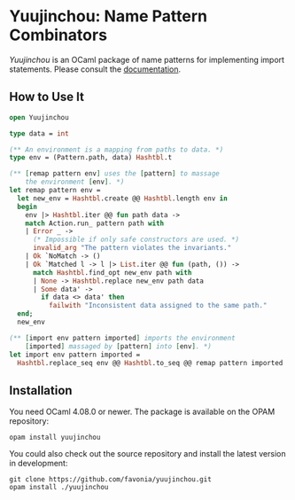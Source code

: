# Yuujinchou: Name Pattern Combinators

_Yuujinchou_ is an OCaml package of name patterns for implementing import statements. Please consult the [documentation](https://favonia.org/yuujinchou).

## How to Use It

```ocaml
open Yuujinchou

type data = int

(** An environment is a mapping from paths to data. *)
type env = (Pattern.path, data) Hashtbl.t

(** [remap pattern env] uses the [pattern] to massage
    the environment [env]. *)
let remap pattern env =
  let new_env = Hashtbl.create @@ Hashtbl.length env in
  begin
    env |> Hashtbl.iter @@ fun path data ->
    match Action.run_ pattern path with
    | Error _ ->
      (* Impossible if only safe constructors are used. *)
      invalid_arg "The pattern violates the invariants."
    | Ok `NoMatch -> ()
    | Ok `Matched l -> l |> List.iter @@ fun (path, ()) ->
      match Hashtbl.find_opt new_env path with
      | None -> Hashtbl.replace new_env path data
      | Some data' ->
        if data <> data' then
          failwith "Inconsistent data assigned to the same path."
  end;
  new_env

(** [import env pattern imported] imports the environment
    [imported] massaged by [pattern] into [env]. *)
let import env pattern imported =
  Hashtbl.replace_seq env @@ Hashtbl.to_seq @@ remap pattern imported
```

## Installation

You need OCaml 4.08.0 or newer. The package is available on the OPAM repository:
```
opam install yuujinchou
```

You could also check out the source repository and install the latest version in development:
```
git clone https://github.com/favonia/yuujinchou.git
opam install ./yuujinchou
```
